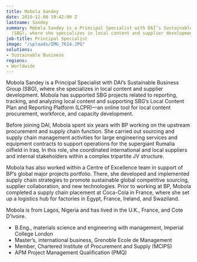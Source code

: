 ```yaml
---
title: Mobola Sandey
date: 2019-12-06 19:42:00 Z
lastname: Sandey
summary: Mobola Sandey is a Principal Specialist with DAI’s Sustainable Business Group
  (SBG), where she specializes in local content and supplier development.
job-title: Principal Specialist
image: "/uploads/IMG_7614.JPG"
solutions:
- Sustainable Business
regions:
- Worldwide
---
```


Mobola Sandey is a Principal Specialist with DAI’s Sustainable Business Group (SBG), where she specializes in local content and supplier development. Mobola has supported SBG projects related to reporting, tracking, and analyzing local content and supporting SBG’s Local Content Plan and Reporting Platform (LCPR)—an online tool for local content  procurement, workforce, and capacity development. 

Before joining DAI, Mobola spent six years with BP working on the upstream procurement and supply chain function. She carried out sourcing and supply chain management activities for large engineering services and equipment contracts to support operations for the supergiant Rumalia oilfield in Iraq. In this role, she coordinated international and local suppliers and internal stakeholders within a complex tripartite JV structure. 

Mobola has also worked within a Centre of Excellence team in support of BP’s global major projects portfolio. There, she developed and implemented supply chain strategies to promote sustainable global competitive sourcing, supplier collaboration, and new technologies. Prior to working at BP, Mobola completed a supply chain placement at Coca-Cola in France, where she set up a logistics hub for factories in Egypt, France, Ireland, and Swaziland.

Mobola is from Lagos, Nigeria and has lived in the U.K., France, and Cote D’Ivoire. 

* B.Eng., materials science and engineering with management, Imperial College London 
* Master’s, international business, Grenoble Ecole de Management 
* Member, Chartered Institute of Procurement and Supply (MCIPS)
* APM Project Management Qualification (PMQ)
